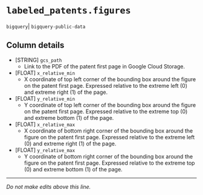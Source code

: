 # `labeled_patents.figures`
`bigquery`| `bigquery-public-data`

## Column details
* [STRING]    `gcs_path`
  - Link to the PDF of the patent first page in Google Cloud Storage.
* [FLOAT]     `x_relative_min`
  - X coordinate of top left corner of the bounding box around the figure on the patent first page. Expressed relative to the extreme left (0) and extreme right (1) of the page.
* [FLOAT]     `y_relative_min`
  - Y coordinate of top left corner of the bounding box around the figure on the patent first page. Expressed relative to the extreme top (0) and extreme bottom (1) of the page.
* [FLOAT]     `x_relative_max`
  - X coordinate of bottom right corner of the bounding box around the figure on the patent first page. Expressed relative to the extreme left (0) and extreme right (1) of the page.
* [FLOAT]     `y_relative_max`
  - Y coordinate of bottom right corner of the bounding box around the figure on the patent first page. Expressed relative to the extreme top (0) and extreme bottom (1) of the page.

-------------------------------------------------------------------------------
*Do not make edits above this line.*
